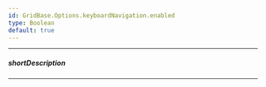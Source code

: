 ```yaml
---
id: GridBase.Options.keyboardNavigation.enabled
type: Boolean
default: true
---
```

---
##### shortDescription
<!-- Description goes here -->

---
<!-- Description goes here -->